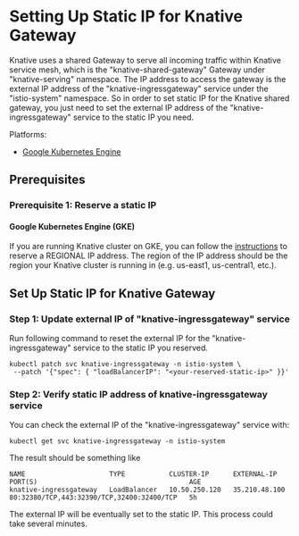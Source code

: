 # Setting Up Static IP for Knative Gateway

Knative uses a shared Gateway to serve all incoming traffic within Knative 
service mesh, which is the "knative-shared-gateway" Gateway under 
"knative-serving" namespace. The IP address to access the gateway is the 
external IP address of the "knative-ingressgateway" service under the 
"istio-system" namespace. So in order to set static IP for the Knative shared 
gateway, you just need to set the external IP address of the 
"knative-ingressgateway" service to the static IP you need.

Platforms:

* [Google Kubernetes Engine](#google-kubernetes-engine-gke)


## Prerequisites

### Prerequisite 1: Reserve a static IP

#### Google Kubernetes Engine (GKE)

If you are running Knative cluster on GKE, you can follow the [instructions](https://cloud.google.com/compute/docs/ip-addresses/reserve-static-external-ip-address#reserve_new_static) to reserve a REGIONAL 
IP address. The region of the IP address should be the region your Knative
 cluster is running in (e.g. us-east1, us-central1, etc.).

## Set Up Static IP for Knative Gateway

### Step 1: Update external IP of "knative-ingressgateway" service

Run following command to reset the external IP for the 
"knative-ingressgateway" service to the static IP you reserved.
```shell
kubectl patch svc knative-ingressgateway -n istio-system \
 --patch '{"spec": { "loadBalancerIP": "<your-reserved-static-ip>" }}'
```

### Step 2: Verify static IP address of knative-ingressgateway service

You can check the external IP of the "knative-ingressgateway" service with:
```shell
kubectl get svc knative-ingressgateway -n istio-system
```
The result should be something like
```
NAME                     TYPE           CLUSTER-IP      EXTERNAL-IP     PORT(S)                                      AGE
knative-ingressgateway   LoadBalancer   10.50.250.120   35.210.48.100   80:32380/TCP,443:32390/TCP,32400:32400/TCP   5h
```
The external IP will be eventually set to the static IP. This process could 
take several minutes.
